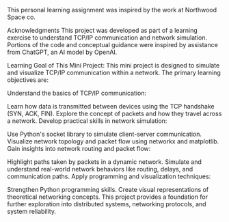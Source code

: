 This personal learning assignment was inspired by the work at Northwood Space co.

Acknowledgments
This project was developed as part of a learning exercise to understand TCP/IP communication and network simulation. Portions of the code and conceptual guidance were inspired by assistance from ChatGPT, an AI model by OpenAI.

Learning Goal of This Mini Project:
This mini project is designed to simulate and visualize TCP/IP communication within a network. The primary learning objectives are:

Understand the basics of TCP/IP communication:

Learn how data is transmitted between devices using the TCP handshake (SYN, ACK, FIN).
Explore the concept of packets and how they travel across a network.
Develop practical skills in network simulation:

Use Python's socket library to simulate client-server communication.
Visualize network topology and packet flow using networkx and matplotlib.
Gain insights into network routing and packet flow:

Highlight paths taken by packets in a dynamic network.
Simulate and understand real-world network behaviors like routing, delays, and communication paths.
Apply programming and visualization techniques:

Strengthen Python programming skills.
Create visual representations of theoretical networking concepts.
This project provides a foundation for further exploration into distributed systems, networking protocols, and system reliability. 
